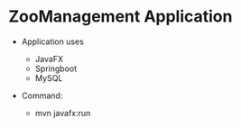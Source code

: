 # ZooManagement Application

- Application uses
    - JavaFX
    - Springboot
    - MySQL

- Command:  
    - mvn javafx:run